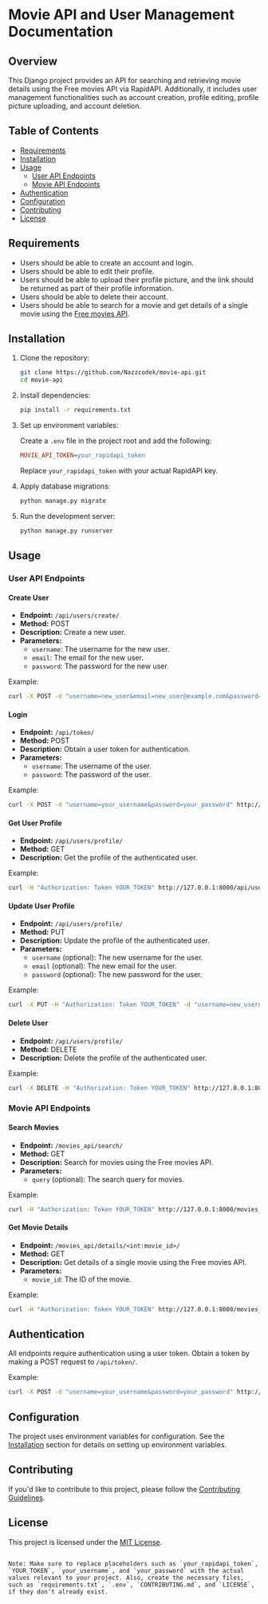 # Movie API and User Management Documentation

## Overview

This Django project provides an API for searching and retrieving movie details using the Free movies API via RapidAPI. Additionally, it includes user management functionalities such as account creation, profile editing, profile picture uploading, and account deletion.

## Table of Contents

- [Requirements](#requirements)
- [Installation](#installation)
- [Usage](#usage)
  - [User API Endpoints](#user-api-endpoints)
  - [Movie API Endpoints](#movie-api-endpoints)
- [Authentication](#authentication)
- [Configuration](#configuration)
- [Contributing](#contributing)
- [License](#license)

## Requirements

- Users should be able to create an account and login.
- Users should be able to edit their profile.
- Users should be able to upload their profile picture, and the link should be returned as part of their profile information.
- Users should be able to delete their account.
- Users should be able to search for a movie and get details of a single movie using the [Free movies API](https://rapidapi.com/rapidapi/api/movie-database-alternative/).

## Installation

1. Clone the repository:

   ```bash
   git clone https://github.com/Nazzcodek/movie-api.git
   cd movie-api
   ```

2. Install dependencies:

   ```bash
   pip install -r requirements.txt
   ```

3. Set up environment variables:

   Create a `.env` file in the project root and add the following:

   ```ini
   MOVIE_API_TOKEN=your_rapidapi_token
   ```

   Replace `your_rapidapi_token` with your actual RapidAPI key.

4. Apply database migrations:

   ```bash
   python manage.py migrate
   ```

5. Run the development server:

   ```bash
   python manage.py runserver
   ```

## Usage

### User API Endpoints

#### Create User

- **Endpoint:** `/api/users/create/`
- **Method:** POST
- **Description:** Create a new user.
- **Parameters:**
  - `username`: The username for the new user.
  - `email`: The email for the new user.
  - `password`: The password for the new user.

Example:
```bash
curl -X POST -d "username=new_user&email=new_user@example.com&password=secure_password" http://127.0.0.1:8000/api/users/create/
```

#### Login

- **Endpoint:** `/api/token/`
- **Method:** POST
- **Description:** Obtain a user token for authentication.
- **Parameters:**
  - `username`: The username of the user.
  - `password`: The password of the user.

Example:
```bash
curl -X POST -d "username=your_username&password=your_password" http://127.0.0.1:8000/api/token/
```

#### Get User Profile

- **Endpoint:** `/api/users/profile/`
- **Method:** GET
- **Description:** Get the profile of the authenticated user.

Example:
```bash
curl -H "Authorization: Token YOUR_TOKEN" http://127.0.0.1:8000/api/users/profile/
```

#### Update User Profile

- **Endpoint:** `/api/users/profile/`
- **Method:** PUT
- **Description:** Update the profile of the authenticated user.
- **Parameters:**
  - `username` (optional): The new username for the user.
  - `email` (optional): The new email for the user.
  - `password` (optional): The new password for the user.

Example:
```bash
curl -X PUT -H "Authorization: Token YOUR_TOKEN" -d "username=new_username&email=new_email@example.com&password=new_password" http://127.0.0.1:8000/api/users/profile/
```

#### Delete User

- **Endpoint:** `/api/users/profile/`
- **Method:** DELETE
- **Description:** Delete the profile of the authenticated user.

Example:
```bash
curl -X DELETE -H "Authorization: Token YOUR_TOKEN" http://127.0.0.1:8000/api/users/profile/
```

### Movie API Endpoints

#### Search Movies

- **Endpoint:** `/movies_api/search/`
- **Method:** GET
- **Description:** Search for movies using the Free movies API.
- **Parameters:**
  - `query` (optional): The search query for movies.

Example:
```bash
curl -H "Authorization: Token YOUR_TOKEN" http://127.0.0.1:8000/movies_api/search/?query=endgame
```

#### Get Movie Details

- **Endpoint:** `/movies_api/details/<int:movie_id>/`
- **Method:** GET
- **Description:** Get details of a single movie using the Free movies API.
- **Parameters:**
  - `movie_id`: The ID of the movie.

Example:
```bash
curl -H "Authorization: Token YOUR_TOKEN" http://127.0.0.1:8000/movies_api/details/123/
```

## Authentication

All endpoints require authentication using a user token. Obtain a token by making a POST request to `/api/token/`.

Example:
```bash
curl -X POST -d "username=your_username&password=your_password" http://127.0.0.1:8000/api/token/
```

## Configuration

The project uses environment variables for configuration. See the [Installation](#installation) section for details on setting up environment variables.

## Contributing

If you'd like to contribute to this project, please follow the [Contributing Guidelines](CONTRIBUTING.md).

## License

This project is licensed under the [MIT License](LICENSE).
```

Note: Make sure to replace placeholders such as `your_rapidapi_token`, `YOUR_TOKEN`, `your_username`, and `your_password` with the actual values relevant to your project. Also, create the necessary files, such as `requirements.txt`, `.env`, `CONTRIBUTING.md`, and `LICENSE`, if they don't already exist.